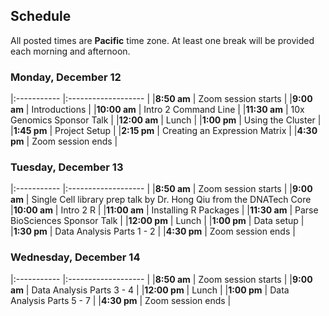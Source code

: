 ## Schedule

All posted times are **Pacific** time zone. At least one break will be provided each morning and afternoon.

### Monday, December 12

|:----------- |:------------------- |
|**8:50 am**  | Zoom session starts |
|**9:00 am**  | Introductions |
|**10:00 am**  | Intro 2 Command Line |
|**11:30 am**  | 10x Genomics Sponsor Talk |
|**12:00 am**  | Lunch |
|**1:00 pm**  | Using the Cluster |
|**1:45 pm**  | Project Setup |
|**2:15 pm**  | Creating an Expression Matrix |
|**4:30 pm** | Zoom session ends |

### Tuesday, December 13

|:----------- |:------------------- |
|**8:50 am**  | Zoom session starts |
|**9:00 am**  | Single Cell library prep talk by Dr. Hong Qiu from the DNATech Core
|**10:00 am**  | Intro 2 R |
|**11:00 am**  | Installing R Packages |
|**11:30 am**  | Parse BioSciences Sponsor Talk |
|**12:00 pm**  | Lunch |
|**1:00 pm**  | Data setup |
|**1:30 pm**   | Data Analysis Parts 1 - 2  |
|**4:30 pm** | Zoom session ends |

### Wednesday, December 14

|:----------- |:------------------- |
|**8:50 am**  | Zoom session starts |
|**9:00 am**   | Data Analysis Parts 3 - 4  |
|**12:00 pm**  | Lunch |
|**1:00 pm**   | Data Analysis Parts 5 - 7  |
|**4:30 pm** | Zoom session ends |
